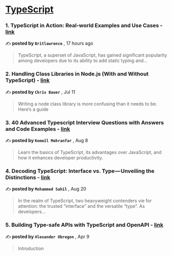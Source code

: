 
<h1><a href=https://medium.com/tag/typescript-tips/recommended target="_blank" rel="noopener noreferrer">TypeScript</a></h1>
<h3>1. TypeScript in Action: Real-world Examples and Use Cases - <a href=https://medium.com/@brittanylawrence_68701/typescript-in-action-real-world-examples-and-use-cases-1f07ae798e57?source=tag_recommended_feed---------0-84----------typescript_tips----------7b16f6f6_86f5_4eb1_8219_9814a382d134------- target="_blank" rel="noopener noreferrer">link</a></h3>

✍️ **posted by `Britlawrence`** <date> , 17 hours ago</date>

<blockquote>TypeScript, a superset of JavaScript, has gained significant popularity among developers due to its ability to add static typing and…</blockquote>

<h3>2. Handling Class Libraries in Node.js (With and Without TypeScript) - <a href=https://medium.com/better-programming/handling-class-libraries-in-node-js-with-and-without-typescript-39b73b2186b6?source=tag_recommended_feed---------1-107----------typescript_tips----------7b16f6f6_86f5_4eb1_8219_9814a382d134------- target="_blank" rel="noopener noreferrer">link</a></h3>

✍️ **posted by `Chris Bauer`** <date> , Jul 11</date>

<blockquote>Writing a node class library is more confusing than it needs to be. Here’s a guide</blockquote>

<h3>3. 40 Advanced Typescript Interview Questions with Answers and Code Examples - <a href=https://medium.com/@komeil.mehranfar/40-advanced-typescript-interview-questions-with-answers-and-code-examples-9b75b9df45d6?source=tag_recommended_feed---------2-85----------typescript_tips----------7b16f6f6_86f5_4eb1_8219_9814a382d134------- target="_blank" rel="noopener noreferrer">link</a></h3>

✍️ **posted by `Komeil Mehranfar`** <date> , Aug 8</date>

<blockquote>Learn the basics of TypeScript, its advantages over JavaScript, and how it enhances developer productivity.</blockquote>

<h3>4. Decoding TypeScript: Interface vs. Type — Unveiling the Distinctions - <a href=https://medium.com/@sahil90085/decoding-typescript-interface-vs-type-unveiling-the-distinctions-4d0926fb5b5a?source=tag_recommended_feed---------3-84----------typescript_tips----------7b16f6f6_86f5_4eb1_8219_9814a382d134------- target="_blank" rel="noopener noreferrer">link</a></h3>

✍️ **posted by `Mohammed Sahil`** <date> , Aug 20</date>

<blockquote>In the realm of TypeScript, two heavyweight contenders vie for attention: the trusted “interface” and the versatile “type”. As developers…</blockquote>

<h3>5. Building Type-safe APIs with TypeScript and OpenAPI - <a href=https://medium.com/@AlexanderObregon/building-type-safe-apis-with-typescript-and-openapi-1f78b4b94ee4?source=tag_recommended_feed---------4-85----------typescript_tips----------7b16f6f6_86f5_4eb1_8219_9814a382d134------- target="_blank" rel="noopener noreferrer">link</a></h3>

✍️ **posted by `Alexander Obregon`** <date> , Apr 9</date>

<blockquote>Introduction</blockquote>

